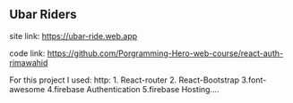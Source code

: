 ## Ubar Riders ##
site link: https://ubar-ride.web.app

code link: https://github.com/Porgramming-Hero-web-course/react-auth-rimawahid

For this project I used: http:
    1. React-router
    2. React-Bootstrap 
    3.font-awesome
    4.firebase Authentication
    5.firebase Hosting....

